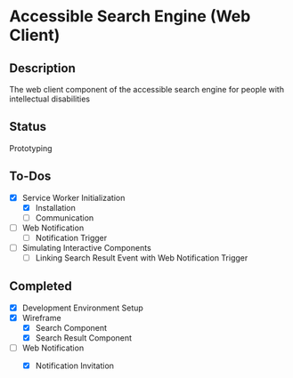 # Accessible Search Engine (Web Client)

## Description
The web client component of the accessible search engine for people with intellectual disabilities

## Status
Prototyping

## To-Dos
- [x] Service Worker Initialization
  - [x] Installation
  - [ ] Communication
- [ ] Web Notification
  - [ ] Notification Trigger
- [ ] Simulating Interactive Components
  - [ ] Linking Search Result Event with Web Notification Trigger

## Completed
- [x] Development Environment Setup
- [x] Wireframe
  - [x] Search Component
  - [x] Search Result Component
- [ ] Web Notification
  - [x] Notification Invitation

